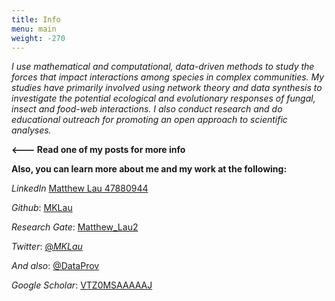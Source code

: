 ```yaml
---
title: Info
menu: main
weight: -270
---
```


*I use mathematical and computational, data-driven methods to study the
forces that impact interactions among species in complex
communities. My studies have primarily involved using network theory
and data synthesis to investigate the potential ecological and
evolutionary responses of fungal, insect and food-web interactions. I
also conduct research and do educational outreach for promoting an open
approach to scientific analyses.*

**<--- Read one of my posts for more info**

**Also, you can learn more about me and my work at the following:**

*LinkedIn* [Matthew Lau 47880944](https://www.linkedin.com/in/matthew-lau-47880944/)

*Github*: [MKLau](github.com/MKLau)

*Research Gate*: [Matthew_Lau2](https://www.researchgate.net/profile/Matthew_Lau2)

*Twitter*: [@_MKLau_](https://twitter.com/_MKLau_)

*And also*: [@DataProv](https://twitter.com/DataProv)

*Google Scholar*: [VTZ0MSAAAAAJ](https://scholar.google.com/citations?user=VTZ0MSAAAAAJ&hl=en)

